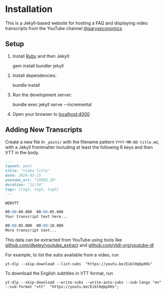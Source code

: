 # Installation

This is a Jekyll-based website for hosting a FAQ and displaying video transcripts from the YouTube channel [@garyseconomics](https://www.youtube.com/@garyseconomics)

## Setup

1. Install [Ruby](https://www.ruby-lang.org/en/downloads/) and then Jekyll:

    gem install bundler jekyll

2. Install dependencies:

    bundle install

4. Run the development server:

    bundle exec jekyll serve --incremental

5. Open your browser to [localhost:4000](http://localhost:4000)

## Adding New Transcripts

Create a new file in `_posts/` with the filename pattern `YYYY-MM-DD-title.md`, with a Jekyll frontmatter including at least the following 6 keys and then VTT in the body.

```md
---
layout: post
title: "Video Title"
date: 2024-03-15
youtube_url: "VIDEO_ID"
duration: "12:34"
tags: [tag1, tag2, tag3]
---

WEBVTT

00:00:00.000  00:00:05.000
Your transcript text here...

00:00:05.000  00:00:10.000
More transcript text...
```

This data can be extracted from YouTube using tools like [github.com/dbeley/youtube_extract](https://github.com/dbeley/youtube_extract) and [github.com/ytdl-org/youtube-dl](https://github.com/ytdl-org/youtube-dl)

For example, to list the subs available from a video, run

    yt-dlp --skip-download --list-subs  "https://youtu.be/EiblHqbpXHs"

To download the English subtitles in VTT format, run

    yt-dlp --skip-download --write-subs --write-auto-subs --sub-langs "en" --sub-format "vtt"  "https://youtu.be/EiblHqbpXHs";

